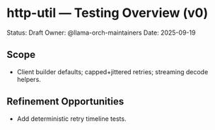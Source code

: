 # http-util — Testing Overview (v0)

Status: Draft
Owner: @llama-orch-maintainers
Date: 2025-09-19

## Scope

- Client builder defaults; capped+jittered retries; streaming decode helpers.

## Refinement Opportunities

- Add deterministic retry timeline tests.
